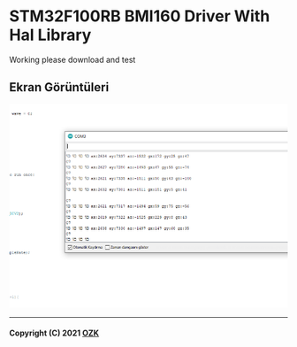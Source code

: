 # STM32F100RB BMI160 Driver With Hal Library

Working please download and test 

## Ekran Görüntüleri

![Uygulama Görüntüsü](/image/image.png)

---
#### Copyright (C) 2021 [OZK](https://hamzaozkan.com.tr) 
